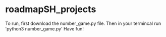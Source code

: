 # roadmapSH_projects
To run, first download the number_game.py file. Then in your termincal run 'python3 number_game.py'
Have fun!
